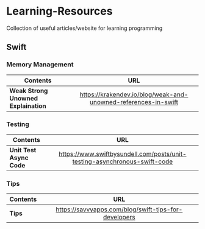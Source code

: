 # Learning-Resources
Collection of useful articles/website for learning programming

## **Swift**

### Memory Management
| Contents        | URL           |
| ------------- |:-------------:|
| **Weak Strong Unowned Explaination**     | https://krakendev.io/blog/weak-and-unowned-references-in-swift |


### Testing
| Contents        | URL           |
| ------------- |:-------------:|
| **Unit Test Async Code**     | https://www.swiftbysundell.com/posts/unit-testing-asynchronous-swift-code |


### Tips
| Contents        | URL           |
| ------------- |:-------------:|
| **Tips**     | https://savvyapps.com/blog/swift-tips-for-developers |
